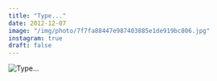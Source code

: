 ```yaml
---
title: "Type..."
date: 2012-12-07
image: "/img/photo/7f7fa88447e987403885e1de919bc806.jpg"
instagram: true
draft: false
---
```


![Type...](/img/photo/7f7fa88447e987403885e1de919bc806.jpg)
